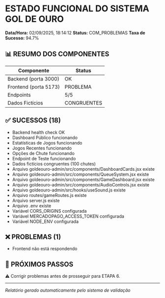 # ESTADO FUNCIONAL DO SISTEMA GOL DE OURO

**Data/Hora:** 02/09/2025, 18:14:12
**Status:** COM_PROBLEMAS
**Taxa de Sucesso:** 94.7%

## 📊 RESUMO DOS COMPONENTES

| Componente | Status |
|------------|--------|
| Backend (porta 3000) | OK |
| Frontend (porta 5173) | PROBLEMA |
| Endpoints | 5/5 |
| Dados Fictícios | CONGRUENTES |

## ✅ SUCESSOS (18)

- Backend health check OK
- Dashboard Público funcionando
- Estatísticas de Jogos funcionando
- Jogos Recentes funcionando
- Opções de Chute funcionando
- Endpoint de Teste funcionando
- Dados fictícios congruentes (100 chutes)
- Arquivo goldeouro-admin/src/components/DashboardCards.jsx existe
- Arquivo goldeouro-admin/src/components/QueueSystem.jsx existe
- Arquivo goldeouro-admin/src/components/GameDashboard.jsx existe
- Arquivo goldeouro-admin/src/components/AudioControls.jsx existe
- Arquivo goldeouro-admin/src/hooks/useSound.js existe
- Arquivo routes/gameRoutes.js existe
- Arquivo server.js existe
- Arquivo .env existe
- Variável CORS_ORIGINS configurada
- Variável MERCADOPAGO_ACCESS_TOKEN configurada
- Variável NODE_ENV configurada

## ❌ PROBLEMAS (1)

- Frontend não está respondendo

## 🎯 PRÓXIMOS PASSOS

⚠️ Corrigir problemas antes de prosseguir para ETAPA 6.

---
*Relatório gerado automaticamente pelo sistema de validação*

